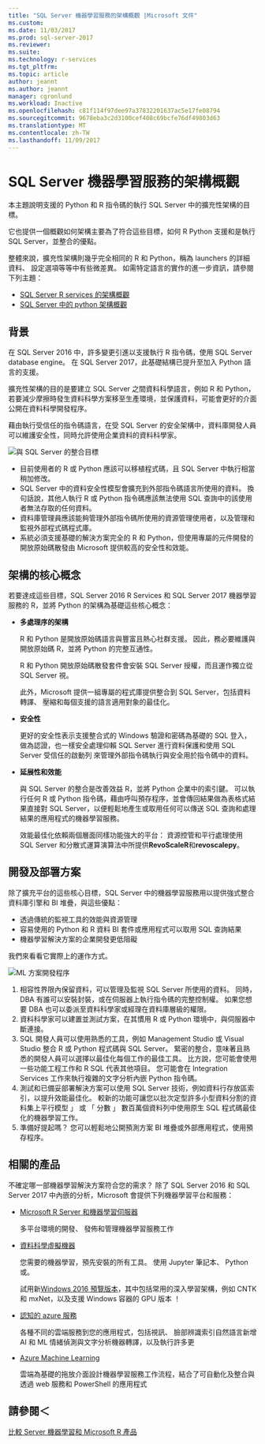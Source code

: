 ```yaml
---
title: "SQL Server 機器學習服務的架構概觀 |Microsoft 文件"
ms.custom: 
ms.date: 11/03/2017
ms.prod: sql-server-2017
ms.reviewer: 
ms.suite: 
ms.technology: r-services
ms.tgt_pltfrm: 
ms.topic: article
author: jeannt
ms.author: jeannt
manager: cgronlund
ms.workload: Inactive
ms.openlocfilehash: c81f114f97dee97a37832201637ac5e17fe08794
ms.sourcegitcommit: 9678eba3c2d3100cef408c69bcfe76df49803d63
ms.translationtype: MT
ms.contentlocale: zh-TW
ms.lasthandoff: 11/09/2017
---
```

# <a name="architecture-overview-for-sql-server-machine-learning-services"></a>SQL Server 機器學習服務的架構概觀 

本主題說明支援的 Python 和 R 指令碼的執行 SQL Server 中的擴充性架構的目標。

它也提供一個概觀如何架構主要為了符合這些目標，如何 R Python 支援和是執行 SQL Server，並整合的優點。

整體來說，擴充性架構則幾乎完全相同的 R 和 Python，稱為 launchers 的詳細資料、 設定選項等等中有些微差異。 如需特定語言的實作的進一步資訊，請參閱下列主題：

- [SQL Server R services 的架構概觀](r/architecture-overview-sql-server-r.md)
- [SQL Server 中的 python 架構概觀](python/architecture-overview-sql-server-python.md)


## <a name="background"></a>背景

在 SQL Server 2016 中，許多變更引進以支援執行 R 指令碼，使用 SQL Server database engine。 在 SQL Server 2017，此基礎結構已提升至加入 Python 語言的支援。

擴充性架構的目的是要建立 SQL Server 之間資料科學語言，例如 R 和 Python，若要減少摩擦時發生資料科學方案移至生產環境，並保護資料，可能會更好的介面公開在資料科學開發程序。

藉由執行受信任的指令碼語言，在受 SQL Server 的安全架構中，資料庫開發人員可以維護安全性，同時允許使用企業資料的資料科學家。

  ![與 SQL Server 的整合目標](media/ml-service-value-add.png "機器學習服務值加入")

- 目前使用者的 R 或 Python 應該可以移植程式碼，且 SQL Server 中執行相當稍加修改。
- SQL Server 中的資料安全性模型會擴充到外部指令碼語言所使用的資料。 換句話說，其他人執行 R 或 Python 指令碼應該無法使用 SQL 查詢中的該使用者無法存取的任何資料。
- 資料庫管理員應該能夠管理外部指令碼所使用的資源管理使用者，以及管理和監視外部程式碼程式庫。
- 系統必須支援基礎的解決方案完全的 R 和 Python，但使用專屬的元件開發的開放原始碼散發由 Microsoft 提供較高的安全性和效能。

## <a name="architecture-core-concepts"></a>架構的核心概念

若要達成這些目標，SQL Server 2016 R Services 和 SQL Server 2017 機器學習服務的 R，並將 Python 的架構為基礎這些核心概念：

+ **多處理序的架構**

  R 和 Python 是開放原始碼語言與豐富且熱心社群支援。 因此，務必要維護與開放原始碼 R，並將 Python 的完整互通性。

  R 和 Python 開放原始碼散發套件會安裝 SQL Server 授權，而且運作獨立從 SQL Server 視。

   此外，Microsoft 提供一組專屬的程式庫提供整合到 SQL Server，包括資料轉譯、 壓縮和每個支援的語言適用對象的最佳化。

+ **安全性**

   更好的安全性表示支援整合式的 Windows 驗證和密碼為基礎的 SQL 登入，做為認證，也一樣安全處理仰賴 SQL Server 進行資料保護和使用 SQL Server 受信任的啟動列 來管理外部指令碼執行與安全用於指令碼中的資料。

+ **延展性和效能**

  與 SQL Server 的整合是改善效益 R，並將 Python 企業中的索引鍵。 可以執行任何 R 或 Python 指令碼，藉由呼叫預存程序，並會傳回結果做為表格式結果直接對 SQL Server，以便輕鬆地產生或取用任何可以傳送 SQL 查詢和處理結果的應用程式的機器學習服務。

  效能最佳化依賴兩個層面同樣功能強大的平台： 資源控管和平行處理使用 SQL Server 和分散式運算演算法中所提供**RevoScaleR**和**revoscalepy**。

## <a name="solution-development-and-deployment"></a>開發及部署方案

除了擴充平台的這些核心目標，SQL Server 中的機器學習服務用以提供強式整合資料庫引擎和 BI 堆疊，與這些優點：

+ 透過傳統的監視工具的效能與資源管理
+ 容易使用的 Python 和 R 資料 BI 套件或應用程式可以取用 SQL 查詢結果
+ 機器學習解決方案的企業開發更低阻礙

我們來看看它實際上的運作方式。

  ![ML 方案開發程序](media/ml-solution-development-process.png "開發和部署使用機器學習服務")

1. 相容性界限內保留資料，可以管理及監視 SQL Server 所使用的資料。 同時，DBA 有誰可以安裝封裝，或在伺服器上執行指令碼的完整控制權。 如果您想要 DBA 也可以委派至資料科學家或經理在資料庫層級的權限。
2. 資料科學家可以建置並測試方案，在其慣用 R 或 Python 環境中，與伺服器中斷連接。
3. SQL 開發人員可以使用熟悉的工具，例如 Management Studio 或 Visual Studio 整合 R 或 Python 程式碼與 SQL Server。 緊密的整合，意味著且熟悉的開發人員可以選擇以最佳化每個工作的最佳工具。 比方說，您可能會使用一些功能工程工作和 R SQL 代表其他項目。 您可能會在 Integration Services 工作來執行複雜的文字分析內嵌 Python 指令碼。
4. 測試和已備妥部署解決方案可以使用 SQL Server 技術，例如資料行存放區索引，以提升效能最佳化。 較新的功能可讓您以批次定型許多小型資料分割的資料集上平行模型 」 或 「 分數 」 數百萬個資料列中使用原生 SQL 程式碼最佳化的機器學習工作。
5. 準備好提起嗎？ 您可以輕鬆地公開預測方案 BI 堆疊或外部應用程式，使用預存程序。

## <a name="related-products"></a>相關的產品

不確定哪一部機器學習解決方案符合您的需求？ 除了 SQL Server 2016 和 SQL Server 2017 中內嵌的分析，Microsoft 會提供下列機器學習平台和服務：

+ [Microsoft R Server 和機器學習伺服器](https://docs.microsoft.com/machine-learning-server/what-is-machine-learning-server)

  多平台環境的開發、 發佈和管理機器學習服務工作
+ [資料科學虛擬機器](https://docs.microsoft.com/azure/machine-learning/machine-learning-data-science-virtual-machine-overview)

  您需要的機器學習，預先安裝的所有工具。 使用 Jupyter 筆記本、 Python 或。
  
  試用新[Windows 2016 預覽版本](http://aka.ms/dsvm/win2016)，其中包括常用的深入學習架構，例如 CNTK 和 mxNet，以及支援 Windows 容器的 GPU 版本 ！

+ [認知的 azure 服務](https://azure.microsoft.com/services/cognitive-services/)

  各種不同的雲端服務到您的應用程式，包括視訊、 臉部辨識索引自然語言新增 AI 和 ML 情緒偵測與文字分析機器轉譯，以及執行許多更
+ [Azure Machine Learning](https://azure.microsoft.com/services/machine-learning/)

  雲端為基礎的拖放介面設計機器學習服務工作流程，結合了可自動化及整合與透過 web 服務和 PowerShell 的應用程式

## <a name="see-also"></a>請參閱＜

[比較 Server 機器學習和 Microsoft R 產品](https://docs.microsoft.com/machine-learning-server/what-is-r-server-interoperability)
